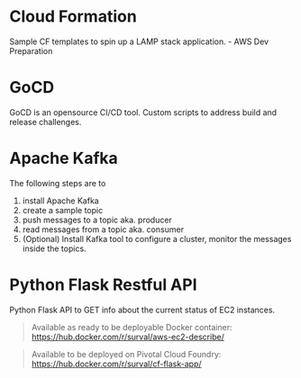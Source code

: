 # Cloud Formation
Sample CF templates to spin up a LAMP stack application. - AWS Dev Preparation

# GoCD
GoCD is an opensource CI/CD tool.
Custom scripts to address build and release challenges.

# Apache Kafka
The following steps are to 
1. install Apache Kafka
2. create a sample topic 
3. push messages to a topic aka. producer
4. read messages from a topic aka. consumer
5. (Optional) Install Kafka tool to configure a cluster, monitor the messages inside the topics.

# Python Flask Restful API
Python Flask API to GET info about the current status of EC2 instances.
> Available as ready to be deployable Docker container: https://hub.docker.com/r/surval/aws-ec2-describe/

> Available to be deployed on Pivotal Cloud Foundry: https://hub.docker.com/r/surval/cf-flask-app/
